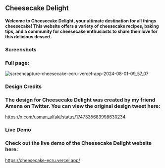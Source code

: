## Cheesecake Delight

#### Welcome to Cheesecake Delight, your ultimate destination for all things cheesecake! This website offers a variety of cheesecake recipes, baking tips, and a community for cheesecake enthusiasts to share their love for this delicious dessert.



### Screenshots
### Full page:
![screencapture-cheesecake-ecru-vercel-app-2024-08-01-09_57_07](https://github.com/user-attachments/assets/a577e501-91fc-4e57-94a1-dedb6de0343d)



### Design Credits
### The design for Cheesecake Delight was created by my friend Amena on Twitter. You can view the original design tweet here: 

https://x.com/usman_alfaki/status/1747335683998630234

### Live Demo
### Check out the live demo of the Cheesecake Delight website here: 
https://cheesecake-ecru.vercel.app/
